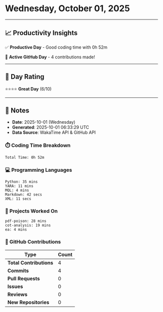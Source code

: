 # Wednesday, October 01, 2025

---

## 📈 Productivity Insights

✅ **Productive Day** - Good coding time with 0h 52m

🚀 **Active GitHub Day** - 4 contributions made!

---

## 🎯 Day Rating

⭐⭐⭐⭐ **Great Day** (6/10)

---

## 📝 Notes

- **Date**: 2025-10-01 (Wednesday)
- **Generated**: 2025-10-01 06:33:29 UTC
- **Data Source**: WakaTime API & GitHub API


### ⏱️ Coding Time Breakdown

```
Total Time: 0h 52m
```

### 💻 Programming Languages

```
Python: 35 mins
YARA: 11 mins
MQL: 4 mins
Markdown: 42 secs
XML: 11 secs
```

### 📂 Projects Worked On

```
pdf-poison: 28 mins
cot-analysis: 19 mins
ea: 4 mins

```


### 🐙 GitHub Contributions

| Type | Count |
|------|-------|
| **Total Contributions** | 4 |
| **Commits** | 4 |
| **Pull Requests** | 0 |
| **Issues** | 0 |
| **Reviews** | 0 |
| **New Repositories** | 0 |

